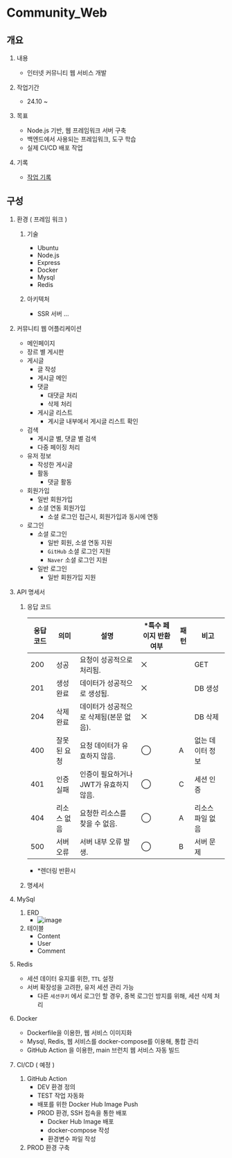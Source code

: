 # Community_Web

## 개요
1. 내용
    - 인터넷 커뮤니티 웹 서비스 개발

2. 작업기간
    - 24.10 ~ 

3. 목표
    - Node.js 기반, 웹 프레임워크 서버 구축
    - 백엔드에서 사용되는 프레임워크, 도구 학습
    - 실제 CI/CD 배포 작업

4. 기록
    - [작업 기록](https://evening-adapter-5d0.notion.site/1061a3736ea580208a14e89c080b27fe?v=fff1a3736ea581bcb55d000c37d1d778)

## 구성
1. 환경 ( 프레임 워크 )
    1. 기술 
       - Ubuntu
       - Node.js
       - Express
       - Docker
       - Mysql
       - Redis
         
    2. 아키텍처
       - SSR 서버
         ...

3. 커뮤니티 웹 어플리케이션
    - 메인페이지
    - 장르 별 게시판
    - 게시글
        - 글 작성
        - 게시글 메인
        - 댓글
            - 대댓글 처리
            - 삭제 처리
        - 게시글 리스트
            - 게시글 내부에서 게시글 리스트 확인
    - 검색
        - 게시글 별, 댓글 별 검색
        - 다중 페이징 처리
    - 유저 정보
        - 작성한 게시글
        - 활동
            - 댓글 활동 
    - 회원가입
        - 일반 회원가입
        - 소셜 연동 회원가입
            - 소셜 로그인 접근시, 회원가입과 동시에 연동 
    - 로그인
        - 소셜 로그인
            - 일반 회원, 소셜 연동 지원  
            - `GitHub` 소셜 로그인 지원
            - `Naver` 소셜 로그인 지원  
        - 일반 로그인
          - 일반 회원가입 지원

4. API 명세서
    1. 응답 코드
    
        | 응답 코드 | 의미     | 설명                      | *특수 페이지 반환여부   | 패턴 | 비고         |
        |-------|--------|-------------------------|---------------------|--------|------------|
        | 200   | 성공     | 요청이 성공적으로 처리됨.          | ⨉             |        | GET        |
        | 201   | 생성 완료  | 데이터가 성공적으로 생성됨.         | ⨉             |        | DB 생성      | 
        | 204   | 삭제 완료  | 데이터가 성공적으로 삭제됨(본문 없음).  | ⨉             |        | DB 삭제      | 
        | 400   | 잘못된 요청 | 요청 데이터가 유효하지 않음.        | ◯             | A      | 없는 데이터 정보  | 
        | 401   | 인증 실패  | 인증이 필요하거나 JWT가 유효하지 않음. | ◯             | C      | 세션 인증      |  
        | 404   | 리소스 없음 | 요청한 리소스를 찾을 수 없음.       | ◯             | A      | 리소스 파일 없음  |  
        | 500   | 서버 오류  | 서버 내부 오류 발생.            | ◯             | B      | 서버 문제      |   |  

        - *렌더링 반환시

    2. 명세서

5. MySql
   1. ERD
       - ![image](https://github.com/user-attachments/assets/82cd2b88-5657-466c-a4f9-74e5e0ead8be)
   2. 테이블
      - Content
      - User
      - Comment

6. Redis
   - 세션 데이터 유지를 위한, `TTL` 설정
   - 서버 확장성을 고려한, 유저 세션 관리 가능
       - 다른 `세션쿠키` 에서 로그인 할 경우, 중복 로그인 방지를 위해, 세션 삭제 처리 
7. Docker
   - Dockerfile을 이용한, 웹 서비스 이미지화
   - Mysql, Redis, 웹 서비스를 docker-compose를 이용해, 통합 관리
   - GitHub Action 을 이용한, main 브런치 웹 서비스 자동 빌드

8. CI/CD ( 예정 )
    1. GitHub Action 
       - DEV 환경 정의
       - TEST 작업 자동화
       - 배포를 위한 Docker Hub Image Push
       - PROD 환경, SSH 접속을 통한 배포
           - Docker Hub Image 배포
           - docker-compose 작성
           - 환경변수 파일 작성
    2. PROD 환경 구축

